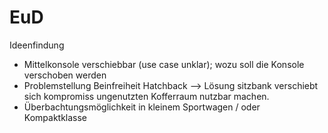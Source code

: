 # EuD

 Ideenfindung
 - Mittelkonsole verschiebbar (use case unklar); wozu soll die Konsole verschoben werden
 - Problemstellung Beinfreiheit Hatchback --> Lösung sitzbank verschiebt sich kompromiss ungenutzten Kofferraum nutzbar machen.
 - Überbachtungsmöglichkeit in kleinem Sportwagen / oder Kompaktklasse
